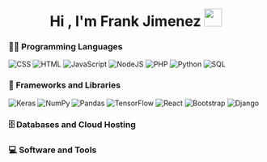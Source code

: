 <h1 align="center">Hi , I'm Frank Jimenez <img src="https://media.giphy.com/media/hvRJCLFzcasrR4ia7z/giphy.gif" width="35"></h1>

<!--
**FrankJimenezDev/FrankJimenezDev** is a ✨ _special_ ✨ repository because its `README.md` (this file) appears on your GitHub profile.

Here are some ideas to get you started:

- 🔭 I’m currently working on ...
- 🌱 I’m currently learning ...
- 👯 I’m looking to collaborate on ...
- 🤔 I’m looking for help with ...
- 💬 Ask me about ...
- 📫 How to reach me: ...
- 😄 Pronouns: ...
- ⚡ Fun fact: ...
-->

### 👨‍💻 Programming Languages
<div style={{ display: 'flex' }}>
<img alt="CSS" src="https://img.shields.io/badge/CSS%20-%231572B6.svg?logo=css3&logoColor=white">
<img alt="HTML" src="https://img.shields.io/badge/HTML%20-%23E34F26.svg?logo=html5&logoColor=white">
<img alt="JavaScript" src="https://img.shields.io/badge/JavaScript%20-%23F7DF1E.svg?logo=javascript&logoColor=black">
<img alt="NodeJS" src="https://img.shields.io/badge/Node.js%20-%2343853D.svg?logo=node.js&logoColor=white">
<img alt="PHP" src="https://img.shields.io/badge/PHP-%23777BB4.svg?logo=php&logoColor=white">
<img alt="Python" src="https://img.shields.io/badge/Python%20-%2314354C.svg?logo=python&logoColor=white">
<img alt="SQL" src="https://img.shields.io/badge/SQL%20-%23025E8C.svg?logo=amazon-dynamodb&logoColor=white">
</div>

### 🧰 Frameworks and Libraries
<div style={{ display: 'flex' }}>
<img alt="Keras" src="https://img.shields.io/badge/Keras%20-%23D00000.svg?logo=Keras&logoColor=white">
<img alt="NumPy" src="https://img.shields.io/badge/Numpy%20-%23013243.svg?logo=numpy&logoColor=white">
<img alt="Pandas" src="https://img.shields.io/badge/Pandas%20-%23150458.svg?logo=pandas&logoColor=white">
<img alt="TensorFlow" src="https://img.shields.io/badge/TensorFlow%20-%23FF6F00.svg?logo=TensorFlow&logoColor=white">
<img alt="React" src="https://img.shields.io/badge/React-20232A?style=for-the-badge&logo=react&logoColor=61DAFB">
<img alt="Bootstrap" src="https://img.shields.io/badge/Bootstrap-563D7C?style=for-the-badge&logo=bootstrap&logoColor=white">
<img alt="Django" src="https://img.shields.io/badge/Django-092E20?style=for-the-badge&logo=django&logoColor=white">

</div>

### 🗄️ Databases and Cloud Hosting
<div style={{ display: 'flex' }}>
</div>

### 💻 Software and Tools
<div style={{ display: 'flex' }}>
</div>
